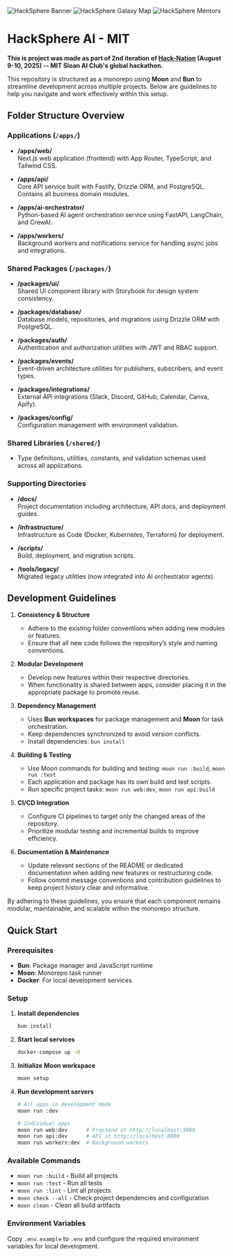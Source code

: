 ![HackSphere Banner](assets/hacksphere-pitch-banner.jpg)
![HackSphere Galaxy Map](assets/hacksphere-galaxy-map.jpg)
![HackSphere Mentors](assets/hacksphere-mentors.jpg)
# HackSphere AI - MIT 
**This is project was made as part of 2nd iteration of [Hack-Nation](https://hack-nation.ai/) (August 9-10, 2025) -- MIT Sloan AI Club's global hackathon.**


This repository is structured as a monorepo using **Moon** and **Bun** to streamline development across multiple projects. Below are guidelines to help you navigate and work effectively within this setup.

## Folder Structure Overview

### Applications (`/apps/`)
- **/apps/web/**  
  Next.js web application (frontend) with App Router, TypeScript, and Tailwind CSS.

- **/apps/api/**  
  Core API service built with Fastify, Drizzle ORM, and PostgreSQL. Contains all business domain modules.

- **/apps/ai-orchestrator/**  
  Python-based AI agent orchestration service using FastAPI, LangChain, and CrewAI.

- **/apps/workers/**  
  Background workers and notifications service for handling async jobs and integrations.

### Shared Packages (`/packages/`)
- **/packages/ui/**  
  Shared UI component library with Storybook for design system consistency.

- **/packages/database/**  
  Database models, repositories, and migrations using Drizzle ORM with PostgreSQL.

- **/packages/auth/**  
  Authentication and authorization utilities with JWT and RBAC support.

- **/packages/events/**  
  Event-driven architecture utilities for publishers, subscribers, and event types.

- **/packages/integrations/**  
  External API integrations (Slack, Discord, GitHub, Calendar, Canva, Apify).

- **/packages/config/**  
  Configuration management with environment validation.

### Shared Libraries (`/shared/`)
- Type definitions, utilities, constants, and validation schemas used across all applications.

### Supporting Directories
- **/docs/**  
  Project documentation including architecture, API docs, and deployment guides.

- **/infrastructure/**  
  Infrastructure as Code (Docker, Kubernetes, Terraform) for deployment.

- **/scripts/**  
  Build, deployment, and migration scripts.

- **/tools/legacy/**  
  Migrated legacy utilities (now integrated into AI orchestrator agents).

## Development Guidelines

1. **Consistency & Structure**  
   - Adhere to the existing folder conventions when adding new modules or features.
   - Ensure that all new code follows the repository’s style and naming conventions.

2. **Modular Development**  
   - Develop new features within their respective directories.
   - When functionality is shared between apps, consider placing it in the appropriate package to promote reuse.

3. **Dependency Management**  
   - Uses **Bun workspaces** for package management and **Moon** for task orchestration.
   - Keep dependencies synchronized to avoid version conflicts.
   - Install dependencies: `bun install`

4. **Building & Testing**  
   - Use Moon commands for building and testing: `moon run :build`, `moon run :test`
   - Each application and package has its own build and test scripts.
   - Run specific project tasks: `moon run web:dev`, `moon run api:build`

5. **CI/CD Integration**  
   - Configure CI pipelines to target only the changed areas of the repository.
   - Prioritize modular testing and incremental builds to improve efficiency.

6. **Documentation & Maintenance**  
   - Update relevant sections of the README or dedicated documentation when adding new features or restructuring code.
   - Follow commit message conventions and contribution guidelines to keep project history clear and informative.

By adhering to these guidelines, you ensure that each component remains modular, maintainable, and scalable within the monorepo structure.

## Quick Start

### Prerequisites
- **Bun**: Package manager and JavaScript runtime
- **Moon**: Monorepo task runner
- **Docker**: For local development services

### Setup
1. **Install dependencies**
   ```bash
   bun install
   ```

2. **Start local services**
   ```bash
   docker-compose up -d
   ```

3. **Initialize Moon workspace**
   ```bash
   moon setup
   ```

4. **Run development servers**
   ```bash
   # All apps in development mode
   moon run :dev

   # Individual apps
   moon run web:dev      # Frontend at http://localhost:3000
   moon run api:dev      # API at http://localhost:8000
   moon run workers:dev  # Background workers
   ```

### Available Commands
- `moon run :build` - Build all projects
- `moon run :test` - Run all tests
- `moon run :lint` - Lint all projects
- `moon check --all` - Check project dependencies and configuration
- `moon clean` - Clean all build artifacts

### Environment Variables
Copy `.env.example` to `.env` and configure the required environment variables for local development.


